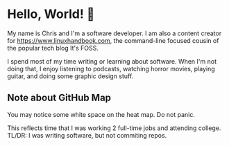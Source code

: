 # Hello, World! 👋

My name is Chris and I'm a software developer. I am also a content creator for https://www.linuxhandbook.com, the command-line focused cousin of the popular tech blog It's FOSS. 

I spend most of my time writing or learning about software. When I'm not doing that, I enjoy listening to podcasts, watching horror movies, playing guitar, and doing some graphic design stuff. 


## Note about GitHub Map
You may notice some white space on the heat map. Do not panic. 

This reflects time that I was working 2 full-time jobs and attending college. TL/DR: I was writing software, but not commiting repos. 
